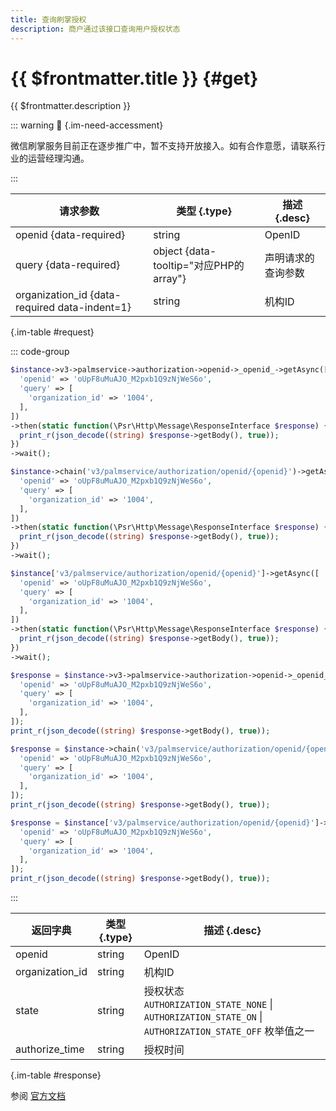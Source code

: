 ```yaml
---
title: 查询刷掌授权
description: 商户通过该接口查询用户授权状态
---
```


# {{ $frontmatter.title }} {#get}

{{ $frontmatter.description }}

::: warning :beginner: {.im-need-accessment}

微信刷掌服务目前正在逐步推广中，暂不支持开放接入。如有合作意愿，请联系行业的运营经理沟通。

:::

| 请求参数 | 类型 {.type} | 描述 {.desc}
| --- | --- | ---
| openid {data-required} | string | OpenID
| query {data-required} | object {data-tooltip="对应PHP的array"} | 声明请求的查询参数
| organization_id {data-required data-indent=1} | string | 机构ID

{.im-table #request}

::: code-group

```php [异步纯链式]
$instance->v3->palmservice->authorization->openid->_openid_->getAsync([
  'openid' => 'oUpF8uMuAJO_M2pxb1Q9zNjWeS6o',
  'query' => [
    'organization_id' => '1004',
  ],
])
->then(static function(\Psr\Http\Message\ResponseInterface $response) {
  print_r(json_decode((string) $response->getBody(), true));
})
->wait();
```

```php [异步声明式]
$instance->chain('v3/palmservice/authorization/openid/{openid}')->getAsync([
  'openid' => 'oUpF8uMuAJO_M2pxb1Q9zNjWeS6o',
  'query' => [
    'organization_id' => '1004',
  ],
])
->then(static function(\Psr\Http\Message\ResponseInterface $response) {
  print_r(json_decode((string) $response->getBody(), true));
})
->wait();
```

```php [异步属性式]
$instance['v3/palmservice/authorization/openid/{openid}']->getAsync([
  'openid' => 'oUpF8uMuAJO_M2pxb1Q9zNjWeS6o',
  'query' => [
    'organization_id' => '1004',
  ],
])
->then(static function(\Psr\Http\Message\ResponseInterface $response) {
  print_r(json_decode((string) $response->getBody(), true));
})
->wait();
```

```php [同步纯链式]
$response = $instance->v3->palmservice->authorization->openid->_openid_->get([
  'openid' => 'oUpF8uMuAJO_M2pxb1Q9zNjWeS6o',
  'query' => [
    'organization_id' => '1004',
  ],
]);
print_r(json_decode((string) $response->getBody(), true));
```

```php [同步声明式]
$response = $instance->chain('v3/palmservice/authorization/openid/{openid}')->get([
  'openid' => 'oUpF8uMuAJO_M2pxb1Q9zNjWeS6o',
  'query' => [
    'organization_id' => '1004',
  ],
]);
print_r(json_decode((string) $response->getBody(), true));
```

```php [同步属性式]
$response = $instance['v3/palmservice/authorization/openid/{openid}']->get([
  'openid' => 'oUpF8uMuAJO_M2pxb1Q9zNjWeS6o',
  'query' => [
    'organization_id' => '1004',
  ],
]);
print_r(json_decode((string) $response->getBody(), true));
```

:::

| 返回字典 | 类型 {.type} | 描述 {.desc}
| --- | --- | ---
| openid | string | OpenID
| organization_id | string | 机构ID
| state | string | 授权状态<br/>`AUTHORIZATION_STATE_NONE` \| `AUTHORIZATION_STATE_ON` \| `AUTHORIZATION_STATE_OFF` 枚举值之一
| authorize_time | string | 授权时间

{.im-table #response}

参阅 [官方文档](https://pay.weixin.qq.com/doc/v3/partner/4014482017)

